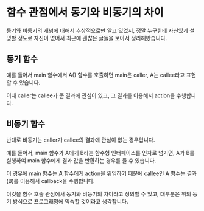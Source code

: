 # 함수 관점에서 동기와 비동기의 차이

동기와 비동기의 개념에 대해서 추상적으로만 알고 있었지, 정말 누구한테 자신있게 설명할 정도로 자신이 없어서 최근에 괜찮은 글들을 보아서 정리해봤습니다.

## 동기 함수

예를 들어서 main 함수에서 A() 함수를 호출하면 main은 caller, A는 callee라고 표현할 수 있습니다.

이때 caller는 callee가 준 결과에 관심이 있고, 그 결과를 이용해서 action을 수행합니다.

## 비동기 함수

반대로 비동기는 caller가 callee의 결과에 관심이 없는 경우입니다.

예를 들어서, main 함수가 A에게 B라는 함수형 인터페이스를 인자로 넘기면, A가 B를 실행하여 main 함수에게 결과 값을 반환하는 경우를 들 수 있습니다.

이 경우에 main 함수는 A 함수에게 action을 위임하기 때문에 callee인 A 함수는 결과(B)를 이용해서 callback을 수행합니다.

이것을 함수 호출 관점에서 동기와 비동기의 차이라고 정의할 수 있고, 대부분은 위의 동기 방식으로 프로그래밍에 익숙할 것이라고 생각합니다.
